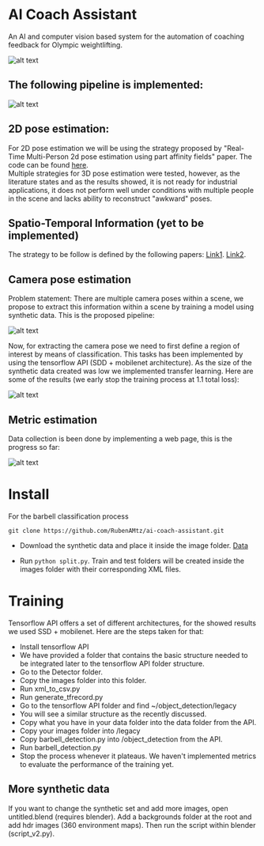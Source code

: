 # AI Coach Assistant

An AI and computer vision based system for the automation of coaching feedback for Olympic weightlifting.

![alt text](https://github.com/RubenAMtz/ai-coach-assistant/blob/master/lift%20example%202d%20pose.gif "2d pose estimation")

## The following pipeline is implemented:

![alt text](https://github.com/RubenAMtz/ai-coach-assistant/blob/master/proposal.jpg "pipeline")

## 2D pose estimation:

For 2D pose estimation we will be using the strategy proposed by "Real-Time Multi-Person 2d pose estimation using part affinity fields" 
paper. The code can be found [here](https://github.com/CMU-Perceptual-Computing-Lab/openpose).  
Multiple strategies for 3D pose estimation were tested, however, as the literature states and as the results showed, it is not ready for
industrial applications, it does not perform well under conditions with multiple people in the scene and lacks ability to reconstruct
"awkward" poses.

## Spatio-Temporal Information (yet to be implemented)

The strategy to be follow is defined by the following papers: [Link1](https://xbpeng.github.io/projects/SFV/2018_TOG_SFV.pdf). [Link2](https://ieeexplore.ieee.org/stamp/stamp.jsp?tp=&arnumber=5995496).

## Camera pose estimation

Problem statement: There are multiple camera poses within a scene, we propose to extract this information within a scene by training a model 
using synthetic data. This is the proposed pipeline:

![alt text](https://github.com/RubenAMtz/ai-coach-assistant/blob/master/synthetic%20pipeline.jpg "pipeline")

Now, for extracting the camera pose we need to first define a region of interest by means of classification. This tasks has been implemented
by using the tensorflow API (SDD + mobilenet architecture). As the size of the synthetic data created was low we implemented transfer
learning. Here are some of the results (we early stop the training process at 1.1 total loss):

![alt text](https://github.com/RubenAMtz/ai-coach-assistant/blob/master/classification%20test%20results.jpg "classification")

## Metric estimation

Data collection is been done by implementing a web page, this is the progress so far:

![alt text](https://github.com/RubenAMtz/ai-coach-assistant/blob/master/webpage.jpg "webpage")

# Install

For the barbell classification process
```
git clone https://github.com/RubenAMtz/ai-coach-assistant.git
```

* Download the synthetic data and place it inside the image folder.  [Data](https://drive.google.com/open?id=1BIylyeNjo6i1_bxdbw1g23p9ePesXV0Y)

* Run `python split.py`. Train and test folders will be created inside the images folder with their corresponding XML files.

# Training

Tensorflow API offers a set of different architectures, for the showed results we used SSD + mobilenet. Here are the steps taken for that:

* Install tensorflow API
* We have provided a folder that contains the basic structure needed to be integrated later to the tensorflow API folder structure.
* Go to the Detector folder.
* Copy the images folder into this folder.
* Run xml_to_csv.py
* Run generate_tfrecord.py
* Go to the tensorflow API folder and find ~/object_detection/legacy
* You will see a similar structure as the recently discussed.
* Copy what you have in your data folder into the data folder from the API.
* Copy your images folder into /legacy
* Copy barbell_detection.py into /object_detection from the API.
* Run barbell_detection.py 
* Stop the process whenever it plateaus. We haven't implemented metrics to evaluate the performance of the training yet. 

## More synthetic data

If you want to change the synthetic set and add more images, open untitled.blend (requires blender). Add a backgrounds folder at the root
and add hdr images (360 environment maps). Then run the script within blender (script_v2.py).
